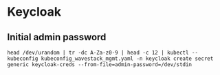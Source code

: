 # Keycloak

## Initial admin password

```head /dev/urandom | tr -dc A-Za-z0-9 | head -c 12 | kubectl --kubeconfig kubeconfig_wavestack_mgmt.yaml -n keycloak create secret generic keycloak-creds --from-file=admin-password=/dev/stdin```
